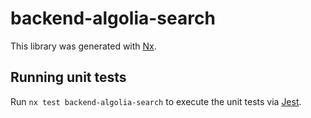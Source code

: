# backend-algolia-search

This library was generated with [Nx](https://nx.dev).

## Running unit tests

Run `nx test backend-algolia-search` to execute the unit tests via [Jest](https://jestjs.io).
